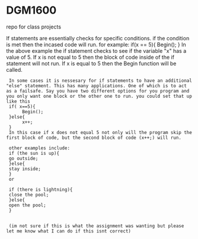 # DGM1600
repo for class projects

If statements are essentially checks for specific conditions. if the condition is met then the incased code will run.
for example:
      if(x == 5){
          Begin();
      }
      In the above example the if statement checks to see if the variable "x" has a value of 5. If x is not equal to 5 then the block of code inside of the if statement will not run. If x is equal to 5 then the Begin function will be called.
      
     In some cases it is nessesary for if statements to have an additional "else" statement. This has many applications. One of which is to act as a failsafe. Say you have two different options for you program and you only want one block or the other one to run. you could set that up like this
     if( x==5){
          Begin();
     }else{
          x++;
     }
     In this case if x does not equal 5 not only will the program skip the first block of code, but the second block of code (x++;) will run. 
     
     other examples include:
     if (the sun is up){
     go outside;
     }else{
     stay inside;
     }
     or 
     
     if (there is lightning){
     close the pool;
     }else{
     open the pool;
     }
     
     
     (im not sure if this is what the assignment was wanting but please let me know what I can do if this isnt correct)
